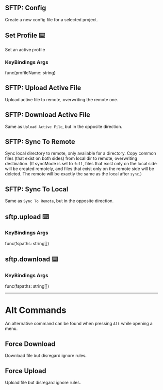 ## SFTP: Config
Create a new config file for a selected project.

## Set Profile ⌨️
Set an active profile
           
### KeyBindings Args
func(profileName: string)

## SFTP: Upload Active File
Upload active file to remote, overwriting the remote one.

## SFTP: Download Active File
Same as `Upload Active File`, but in the opposite direction.

## SFTP: Sync To Remote
Sync local directory to remote, only available for a directory. Copy common files (that exist on both sides) from local dir to remote, overwriting destination. (If syncMode is set to `full`, files that exist only on the local side will be created remotely, and files that exist only on the remote side will be deleted. The remote will be exactly the same as the local after `sync`.)

## SFTP: Sync To Local
Same as `Sync To Remote`, but in the opposite direction.

## sftp.upload ⌨️
### KeyBindings Args
func(fspaths: string[])

## sftp.download ⌨️
### KeyBindings Args
func(fspaths: string[])

***

# Alt Commands
An alternative command can be found when pressing `Alt` while opening a menu.

## Force Download
Download file but disregard ignore rules.

## Force Upload
Upload file but disregard ignore rules.